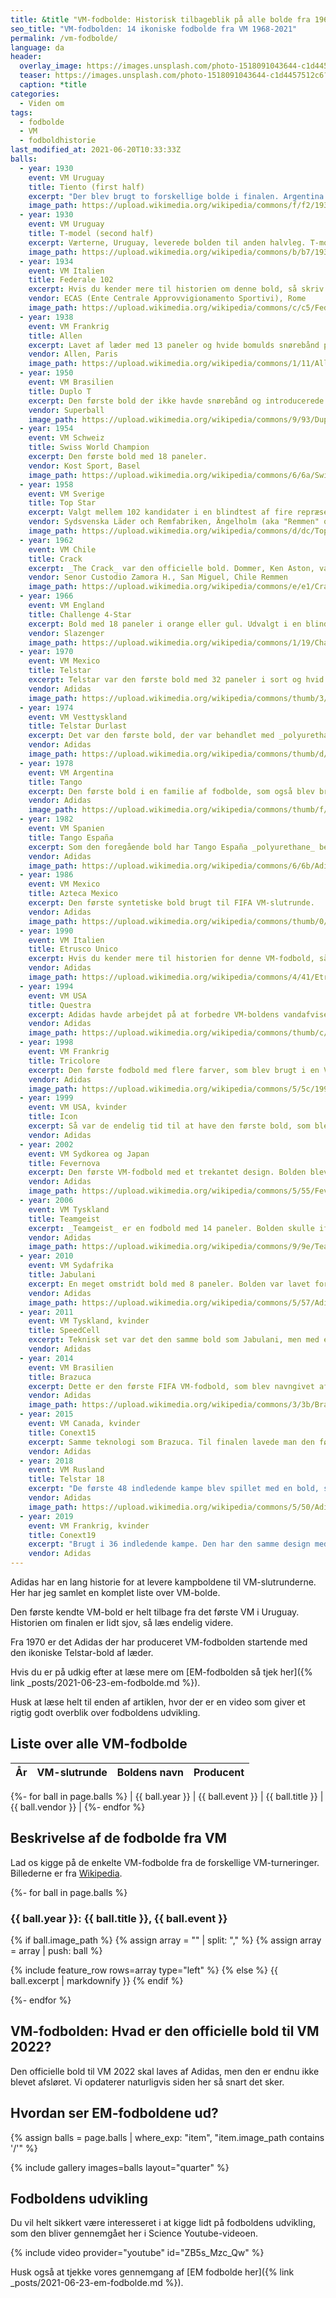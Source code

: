 ```yaml
---
title: &title "VM-fodbolde: Historisk tilbageblik på alle bolde fra 1968-2021"
seo_title: "VM-fodbolden: 14 ikoniske fodbolde fra VM 1968-2021"
permalink: /vm-fodbolde/
language: da
header:
  overlay_image: https://images.unsplash.com/photo-1518091043644-c1d4457512c6?ixid=MnwxMjA3fDB8MHxwaG90by1wYWdlfHx8fGVufDB8fHx8&ixlib=rb-1.2.1&auto=format&fit=crop&w=1920&q=80
  teaser: https://images.unsplash.com/photo-1518091043644-c1d4457512c6?ixid=MnwxMjA3fDB8MHxwaG90by1wYWdlfHx8fGVufDB8fHx8&ixlib=rb-1.2.1&auto=format&fit=crop&w=400&q=80
  caption: *title
categories:
  - Viden om
tags:
  - fodbolde
  - VM
  - fodboldhistorie
last_modified_at: 2021-06-20T10:33:33Z
balls:
  - year: 1930
    event: VM Uruguay
    title: Tiento (first half)
    excerpt: "Der blev brugt to forskellige bolde i finalen. Argentina leverede bolden i første halvleg, og de var foran 2-1 ved pausen."
    image_path: https://upload.wikimedia.org/wikipedia/commons/f/f2/1930_World_Cup_Final_ball_Argentina.jpg
  - year: 1930
    event: VM Uruguay
    title: T-model (second half)
    excerpt: Værterne, Uruguay, leverede bolden til anden halvleg. T-modellen var større og tungere end argentinernes bold. Måske var det medvirkende til, at Uruguay vandt finalen 4-2. Det betyder noget, hvilken bold, man spille rmed.
    image_path: https://upload.wikimedia.org/wikipedia/commons/b/b7/1930_World_Cup_Final_Ball_Uruguay.jpg
  - year: 1934
    event: VM Italien
    title: Federale 102
    excerpt: Hvis du kender mere til historien om denne bold, så skriv endelig.
    vendor: ECAS (Ente Centrale Approvvigionamento Sportivi), Rome
    image_path: https://upload.wikimedia.org/wikipedia/commons/c/c5/Federale_102.jpg
  - year: 1938
    event: VM Frankrig
    title: Allen
    excerpt: Lavet af læder med 13 paneler og hvide bomulds snørebånd på et separat panel.
    vendor: Allen, Paris
    image_path: https://upload.wikimedia.org/wikipedia/commons/1/11/Allen-1938.jpg
  - year: 1950
    event: VM Brasilien
    title: Duplo T
    excerpt: Den første bold der ikke havde snørebånd og introducerede en ventil til at pumpe luft i bolden med.
    vendor: Superball
    image_path: https://upload.wikimedia.org/wikipedia/commons/9/93/Duplo_T-1950.jpg
  - year: 1954
    event: VM Schweiz
    title: Swiss World Champion
    excerpt: Den første bold med 18 paneler.
    vendor: Kost Sport, Basel
    image_path: https://upload.wikimedia.org/wikipedia/commons/6/6a/Swiss_World_Champion-1954.jpg
  - year: 1958
    event: VM Sverige
    title: Top Star
    excerpt: Valgt mellem 102 kandidater i en blindtest af fire repræsentanter for FIFA.
    vendor: Sydsvenska Läder och Remfabriken, Ängelholm (aka "Remmen" or "Sydläder")
    image_path: https://upload.wikimedia.org/wikipedia/commons/d/dc/Top_Star-1958.jpg
  - year: 1962
    event: VM Chile
    title: Crack
    excerpt: _The Crack_ var den officielle bold. Dommer, Ken Aston, var ikke så imponeret af den chilenske bold, som blev præsenteret i åbningskampen. Derfor sendte han bud efter en euroæisk bold, som så blev brugt i anden halvleg. I de forskellige kampe blev brug forskellige bolde - og der var et rygte om, at de europæiske hold ikke stolede på den lokalt producerede bold.
    vendor: Senor Custodio Zamora H., San Miguel, Chile Remmen
    image_path: https://upload.wikimedia.org/wikipedia/commons/e/e1/Crack-1962.jpg
  - year: 1966
    event: VM England
    title: Challenge 4-Star
    excerpt: Bold med 18 paneler i orange eller gul. Udvalgt i en blindtest hos _Football Association_ i hovedkvarteret in Soho Square. Det var et særligt år i VM-historien, hvor følelsen i England var, at fodbold er kommet hjem.
    vendor:	Slazenger
    image_path: https://upload.wikimedia.org/wikipedia/commons/1/19/Challenge_4-star-1966.jpg
  - year: 1970
    event: VM Mexico
    title: Telstar
    excerpt: Telstar var den første bold med 32 paneler i sort og hvid. Der var kun leveret 20 bolde af Adidas. I to kampe blev brugt en anden farve bold, nemlig en brug i kampen mellem Tyskland-Peru og en hvid bold i kampen mellem Italien og Tyskland. Målet med designet med på bolden lettere at se for tv-seerne. De brasilianske fans kunne notere sig endnu et verdensmesterskab.
    vendor:	Adidas
    image_path: https://upload.wikimedia.org/wikipedia/commons/thumb/3/3c/Adidas_Telstar_Mexico_1970_Official_ball.jpg/2560px-Adidas_Telstar_Mexico_1970_Official_ball.jpg
  - year: 1974
    event: VM Vesttyskland
    title: Telstar Durlast
    excerpt: Det var den første bold, der var behandlet med _polyurethane_, så den blev vandtæt og mere holdbar over for slid.
    vendor:	Adidas
    image_path: https://upload.wikimedia.org/wikipedia/commons/thumb/d/d4/Fifaworldcup1974.JPG/1383px-Fifaworldcup1974.JPG
  - year: 1978
    event: VM Argentina
    title: Tango
    excerpt: Den første bold i en familie af fodbolde, som også blev brugt i UEFAs EM-slutrunder og sommer-OL indtil 1988. Adidas Tango havde kun 20 paneler. Bolden havde et ikonisk design med i alt 7 hvide cirkler.
    vendor:	Adidas
    image_path: https://upload.wikimedia.org/wikipedia/commons/thumb/f/fe/Adidas_Tango_Argentina_%28River_Plate%29_1978_cup_Official_ball.jpg/2560px-Adidas_Tango_Argentina_%28River_Plate%29_1978_cup_Official_ball.jpg
  - year: 1982
    event: VM Spanien
    title: Tango España
    excerpt: Som den foregående bold har Tango España _polyurethane_ behandling. Bolden var fornyet og forbedret. Men det var samtidig også den sidste læderbold, der blev brugt i en VM-slutrunde.
    vendor:	Adidas
    image_path: https://upload.wikimedia.org/wikipedia/commons/6/6b/Adidas_Tango_Espa%C3%B1a.jpg
  - year: 1986
    event: VM Mexico
    title: Azteca Mexico
    excerpt: Den første syntetiske bold brugt til FIFA VM-slutrunde.
    vendor:	Adidas
    image_path: https://upload.wikimedia.org/wikipedia/commons/thumb/0/08/Adidas_Azteca_Mexico_1986_Official_ball.jpg/2560px-Adidas_Azteca_Mexico_1986_Official_ball.jpg
  - year: 1990
    event: VM Italien
    title: Etrusco Unico
    excerpt: Hvis du kender mere til historien for denne VM-fodbold, så skriv endelig.
    vendor:	Adidas
    image_path: https://upload.wikimedia.org/wikipedia/commons/4/41/Etrusco_Unico_1990_Fifa_World_Cup_Italy_Official_Match_Ball.jpg
  - year: 1994
    event: VM USA
    title: Questra
    excerpt: Adidas havde arbejdet på at forbedre VM-boldens vandafvisende egenskaber. Adidas Questra var sammensat af fem forskellige lag for at gøre bolden mere vandafvisende.
    vendor:	Adidas
    image_path: https://upload.wikimedia.org/wikipedia/commons/thumb/c/c1/Adidas_Questra_USA_1994_Official_ball.jpg/2560px-Adidas_Questra_USA_1994_Official_ball.jpg
  - year: 1998
    event: VM Frankrig
    title: Tricolore
    excerpt: Den første fodbold med flere farver, som blev brugt i en VM-slutrunde. Men det var samtidig også sidste gang, at bolden havde det ikoniske design med syv hvide cirkler.
    vendor:	Adidas
    image_path: https://upload.wikimedia.org/wikipedia/commons/5/5c/1998_-_Tricolore_%28France%29_%284170715889%29.jpg
  - year: 1999
    event: VM USA, kvinder
    title: Icon
    excerpt: Så var de endelig tid til at have den første bold, som blev særligt lavet til kvindernes VM-slutrunde. Teknisk set er bolden magen til Tricolore, men den har et andet visuelt design.
    vendor:	Adidas
  - year: 2002
    event: VM Sydkorea og Japan
    title: Fevernova
    excerpt: Den første VM-fodbold med et trekantet design. Bolden blev også lavet med et tykkere inderlag, så boldens bane teoretisk set skulle blive forbedret. Bolden til kvinderes VM i 2003 var igen den samme bold med et unikt design.
    vendor:	Adidas
    image_path: https://upload.wikimedia.org/wikipedia/commons/5/55/Fevernova_%284592803569%29.jpg
  - year: 2006
    event: VM Tyskland
    title: Teamgeist
    excerpt: _Teamgeist_ er en fodbold med 14 paneler. Bolden skulle ifølge Adidas være rundere Hver kamp til VM havde deres egen individuelle bold, hvor datoen for kampen, stadion, landene var printet på selve bolden. Dette var den første år, hvor man fik særlige mønstre og farver til finalerne. En guldfarvet _Teamgeist Berlin_ blev brugt i finalekampene. Denne bold blev også brugt til kvindernes VM i 2007.
    vendor:	Adidas
    image_path: https://upload.wikimedia.org/wikipedia/commons/9/9e/Teamgeist_Ball_World_Cup_2006_Brazil_vs._Croatia.jpg
  - year: 2010
    event: VM Sydafrika
    title: Jabulani
    excerpt: En meget omstridt bold med 8 paneler. Bolden var lavet for at skabe flere mål, og det var tydeligt, at bolden aerodynamik gjorde den uforudsigelig for målmændene. Desværre gik det også ud over kvaliteten af afleveringerne. I finalen blev der brugt en særlig variant af boldenaf guld, man kaldte _Jo'bulani_. Denne bold var opkaldt efter 'Jo'burg', som er et sydafrikansk øgenavn for Johannesburg.
    vendor:	Adidas
    image_path: https://upload.wikimedia.org/wikipedia/commons/5/57/Adidas_Jabulani_Official_World_Cup_2010_%284158450149%29.jpg
  - year: 2011
    event: VM Tyskland, kvinder
    title: SpeedCell
    excerpt: Teknisk set var det den samme bold som Jabulani, men med et andet visuelt design.
    vendor:	Adidas
  - year: 2014
    event: VM Brasilien
    title: Brazuca
    excerpt: Dette er den første FIFA VM-fodbold, som blev navngivet af fans. Bolden havde seks felter lavet af _polyurethane_, som var svejset sammen. De symmetriske og identiske paneler skulle sammen med en lidt anderledes overflade gøre at man fik et bedre touch på bolden, at den var mere stabil og havde bedre aerodynamik. I finalen brugte man en anden farvesammensætning med grøn, guld og sort.
    vendor:	Adidas
    image_path: https://upload.wikimedia.org/wikipedia/commons/3/3b/Brazil_and_Colombia_match_at_the_FIFA_World_Cup_2014-07-04_%2815%29_%28cropped%29.jpg
  - year: 2015
    event: VM Canada, kvinder
    title: Conext15
    excerpt: Samme teknologi som Brazuca. Til finalen lavede man den først bold med _Conext15 Final Vancouver_ særligt til kvindernes finale i VM.
    vendor:	Adidas
  - year: 2018
    event: VM Rusland
    title: Telstar 18
    excerpt: "De første 48 indledende kampe blev spillet med en bold, som skulle hylde den originale _Adidas Telstar_, som blev brugt til VM i 1970 og 1974. I slutningen af turneringen afslørede FIFA nye farver på bolden. _Telstar Mechta (Мечта)_ blev brugt i de sidste 16 kampe i turneringen. _Mechta_ betyder drømme eller ambitioner på russisk."
    vendor:	Adidas
    image_path: https://upload.wikimedia.org/wikipedia/commons/5/50/Adidas_Telstar_18_in_Russia_vs._Argentina.jpg
  - year: 2019
    event: VM Frankrig, kvinder
    title: Conext19
    excerpt: "Brugt i 36 indledende kampe. Den har den samme design med få paneler som Telstar 18, men med et design inspireret af Tricolore-bolden, som blev brugt i 1998. I finalerunderne skiftede bolden udseende og navn til Tricolore 19."
    vendor:	Adidas
---
```


Adidas har en lang historie for at levere kampboldene til VM-slutrunderne. Her har jeg samlet en komplet liste over VM-bolde.

Den første kendte VM-bold er helt tilbage fra det første VM i Uruguay. Historien om finalen er lidt sjov, så læs endelig videre.

Fra 1970 er det Adidas der har produceret VM-fodbolden startende med den ikoniske Telstar-bold af læder.

Hvis du er på udkig efter at læse mere om [EM-fodbolden så tjek her]({% link _posts/2021-06-23-em-fodbolde.md %}).

Husk at læse helt til enden af artiklen, hvor der er en video som giver et rigtig godt overblik over fodboldens udvikling.

## Liste over alle VM-fodbolde

| År | VM-slutrunde | Boldens navn | Producent |
|-|-|-|-|
{%- for ball in page.balls %}
| {{ ball.year }} | {{ ball.event }} | {{ ball.title }} | {{ ball.vendor }} |
{%- endfor %}

## Beskrivelse af de fodbolde fra VM

Lad os kigge på de enkelte VM-fodbolde fra de forskellige VM-turneringer. Billederne er fra [Wikipedia](https://en.m.wikipedia.org/wiki/List_of_FIFA_World_Cup_official_match_balls).

{%- for ball in page.balls %}
### {{ ball.year }}: {{ ball.title }}, {{ ball.event }}

{% if ball.image_path %}
{% assign array = "" | split: "," %}
{% assign array = array | push: ball %}

{% include feature_row rows=array type="left" %}
{% else %}
{{ ball.excerpt | markdownify }}
{% endif %}

{%- endfor %}

## VM-fodbolden: Hvad er den officielle bold til VM 2022?

Den officielle bold til VM 2022 skal laves af Adidas, men den er endnu ikke blevet afsløret. Vi opdaterer naturligvis siden her så snart det sker.

## Hvordan ser EM-fodboldene ud?

{% assign balls = page.balls | where_exp: "item", "item.image_path contains '/'" %}

{% include gallery images=balls layout="quarter" %}

## Fodboldens udvikling

Du vil helt sikkert være interesseret i at kigge lidt på fodboldens udvikling, som den bliver gennemgået her i Science Youtube-videoen.

{% include video provider="youtube" id="ZB5s_Mzc_Qw" %}

Husk også at tjekke vores gennemgang af [EM fodbolde her]({% link _posts/2021-06-23-em-fodbolde.md %}).
